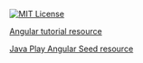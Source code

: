 [![MIT License][license-badge]][LICENSE]

[Angular tutorial resource](https://github.com/bradtraversy/angular-crash-todolist)

[Java Play Angular Seed resource](https://github.com/yohangz/java-play-angular-seed)

[license-badge]: http://img.shields.io/badge/license-MIT-blue.svg?style=flat
[license]: https://github.com/yohangz/java-play-angular-seed/blob/master/LICENSE
